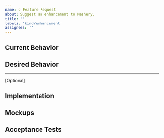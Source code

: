 ```yaml
---
name: 💡 Feature Request
about: Suggest an enhancement to Meshery.
title: ''
labels: 'kind/enhancement'
assignees: ''
---
```


## Current Behavior
<!-- A brief description of what the problem is. (e.g. I need to be able to...) -->

## Desired Behavior
<!-- A brief description of the enhancement. -->

---
[Optional]

## Implementation
<!-- Specifics on the approach to fulfilling the feature request. -->

## Mockups
<!-- Any visual diagrams of the desired user interface. -->

## Acceptance Tests
<!-- Stipulations of functional behavior or non-functional items that must be in-place in order for the issue to be closed. -->
